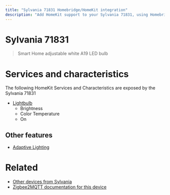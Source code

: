 ```yaml
---
title: "Sylvania 71831 Homebridge/HomeKit integration"
description: "Add HomeKit support to your Sylvania 71831, using Homebridge, Zigbee2MQTT and homebridge-z2m."
---
```

<!---
This file has been GENERATED using src/docgen/docgen.ts
DO NOT EDIT THIS FILE MANUALLY!
-->
# Sylvania 71831
> Smart Home adjustable white A19 LED bulb


# Services and characteristics
The following HomeKit Services and Characteristics are exposed by
the Sylvania 71831

* [Lightbulb](../../light.md)
  * Brightness
  * Color Temperature
  * On

## Other features
* [Adaptive Lighting](../../light.md)

# Related
* [Other devices from Sylvania](../index.md#sylvania)
* [Zigbee2MQTT documentation for this device](https://www.zigbee2mqtt.io/devices/71831.html)